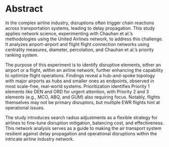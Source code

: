 # Abstract

In the complex airline industry, disruptions often trigger chain reactions across transportation systems, leading to delay propagation. This study applies network science, experimenting with Chauhan et al.’s methodologies using the United Airlines network, to address this challenge. It analyzes airport-airport and flight flight connection networks using centrality measures, diameter, percolation, and Chauhan et al.’s priority ranking system.

The purpose of this experiment is to identify disruptive elements, either an airport or a flight, within an airline network, further enhancing the capability to optimize flight operations. Findings reveal a hub-and-spoke topology with major airports as hubs and smaller ones as endpoints, observed in most scale-free, real-world systems. Prioritization identifies Priority 1 elements like DEN and ORD for urgent attention, with Priority 2 and 3 elements (e.g., MCO, ABQ, and GUM) also requiring focus. Notably, flights themselves may not be primary disruptors, but multiple EWR flights hint at operational issues.

The study introduces search radius adjustments as a flexible strategy for airlines to fine-tune disruption mitigation, balancing cost, and effectiveness. This network analysis serves as a guide to making the air transport system resilient against delay propagation and operational disruptions within the intricate airline industry network.
